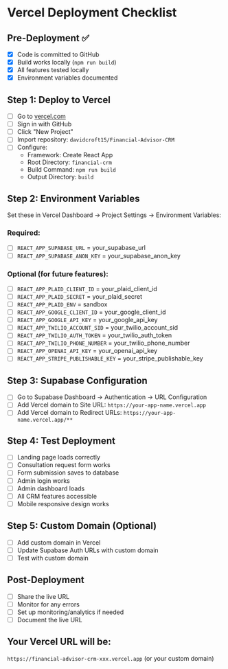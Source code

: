 # Vercel Deployment Checklist

## Pre-Deployment ✅
- [x] Code is committed to GitHub
- [x] Build works locally (`npm run build`)
- [x] All features tested locally
- [x] Environment variables documented

## Step 1: Deploy to Vercel
- [ ] Go to [vercel.com](https://vercel.com)
- [ ] Sign in with GitHub
- [ ] Click "New Project"
- [ ] Import repository: `davidcroft15/Financial-Advisor-CRM`
- [ ] Configure:
  - Framework: Create React App
  - Root Directory: `financial-crm`
  - Build Command: `npm run build`
  - Output Directory: `build`

## Step 2: Environment Variables
Set these in Vercel Dashboard → Project Settings → Environment Variables:

### Required:
- [ ] `REACT_APP_SUPABASE_URL` = your_supabase_url
- [ ] `REACT_APP_SUPABASE_ANON_KEY` = your_supabase_anon_key

### Optional (for future features):
- [ ] `REACT_APP_PLAID_CLIENT_ID` = your_plaid_client_id
- [ ] `REACT_APP_PLAID_SECRET` = your_plaid_secret
- [ ] `REACT_APP_PLAID_ENV` = sandbox
- [ ] `REACT_APP_GOOGLE_CLIENT_ID` = your_google_client_id
- [ ] `REACT_APP_GOOGLE_API_KEY` = your_google_api_key
- [ ] `REACT_APP_TWILIO_ACCOUNT_SID` = your_twilio_account_sid
- [ ] `REACT_APP_TWILIO_AUTH_TOKEN` = your_twilio_auth_token
- [ ] `REACT_APP_TWILIO_PHONE_NUMBER` = your_twilio_phone_number
- [ ] `REACT_APP_OPENAI_API_KEY` = your_openai_api_key
- [ ] `REACT_APP_STRIPE_PUBLISHABLE_KEY` = your_stripe_publishable_key

## Step 3: Supabase Configuration
- [ ] Go to Supabase Dashboard → Authentication → URL Configuration
- [ ] Add Vercel domain to Site URL: `https://your-app-name.vercel.app`
- [ ] Add Vercel domain to Redirect URLs: `https://your-app-name.vercel.app/**`

## Step 4: Test Deployment
- [ ] Landing page loads correctly
- [ ] Consultation request form works
- [ ] Form submission saves to database
- [ ] Admin login works
- [ ] Admin dashboard loads
- [ ] All CRM features accessible
- [ ] Mobile responsive design works

## Step 5: Custom Domain (Optional)
- [ ] Add custom domain in Vercel
- [ ] Update Supabase Auth URLs with custom domain
- [ ] Test with custom domain

## Post-Deployment
- [ ] Share the live URL
- [ ] Monitor for any errors
- [ ] Set up monitoring/analytics if needed
- [ ] Document the live URL

## Your Vercel URL will be:
`https://financial-advisor-crm-xxx.vercel.app` (or your custom domain)
